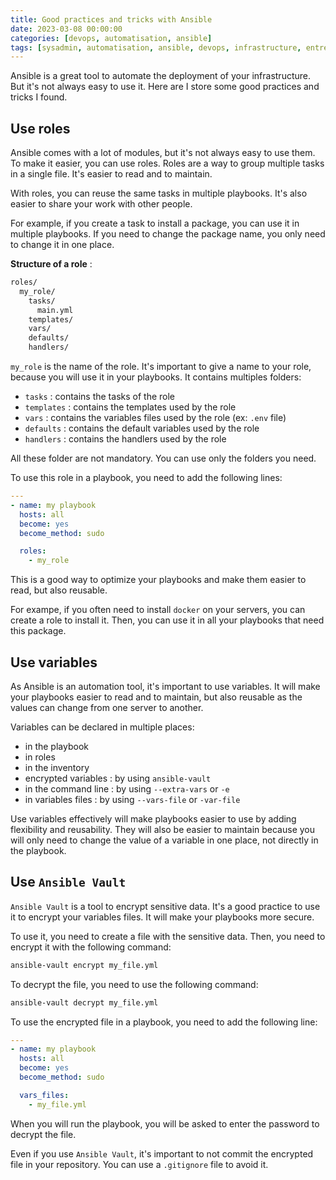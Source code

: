```yaml
---
title: Good practices and tricks with Ansible
date: 2023-03-08 00:00:00
categories: [devops, automatisation, ansible]
tags: [sysadmin, automatisation, ansible, devops, infrastructure, entreprise]
---
```


Ansible is a great tool to automate the deployment of your infrastructure. But it's not always easy to use it. Here are I store some good practices and tricks I found.

## Use roles

Ansible comes with a lot of modules, but it's not always easy to use them. To make it easier, you can use roles. Roles are a way to group multiple tasks in a single file. It's easier to read and to maintain.

With roles, you can reuse the same tasks in multiple playbooks. It's also easier to share your work with other people.

For example, if you create a task to install a package, you can use it in multiple playbooks. If you need to change the package name, you only need to change it in one place.

**Structure of a role** : 
    
```bash
roles/
  my_role/
    tasks/
      main.yml
    templates/
    vars/
    defaults/
    handlers/
```

`my_role` is the name of the role. It's important to give a name to your role, because you will use it in your playbooks. It contains multiples folders:
- `tasks` : contains the tasks of the role
- `templates` : contains the templates used by the role
- `vars` : contains the variables files used by the role (ex: `.env` file)
- `defaults` : contains the default variables used by the role
- `handlers` : contains the handlers used by the role

All these folder are not mandatory. You can use only the folders you need.

To use this role in a playbook, you need to add the following lines:

```yaml
---
- name: my playbook
  hosts: all
  become: yes
  become_method: sudo

  roles:
    - my_role
```

This is a good way to optimize your playbooks and make them easier to read, but also reusable. 

For exampe, if you often need to install `docker` on your servers, you can create a role to install it. Then, you can use it in all your playbooks that need this package.

## Use variables

As Ansible is an automation tool, it's important to use variables. It will make your playbooks easier to read and to maintain, but also reusable as the values can change from one server to another.

Variables can be declared in multiple places:
- in the playbook
- in roles
- in the inventory
- encrypted variables : by using `ansible-vault` 
- in the command line : by using `--extra-vars` or `-e`
- in variables files : by using `--vars-file` or `-var-file`

Use variables effectively will make playbooks easier to use by adding flexibility and reusability. They will also be easier to maintain because you will only need to change the value of a variable in one place, not directly in the playbook.

## Use `Ansible Vault`

`Ansible Vault` is a tool to encrypt sensitive data. It's a good practice to use it to encrypt your variables files. It will make your playbooks more secure.

To use it, you need to create a file with the sensitive data. Then, you need to encrypt it with the following command:

```bash
ansible-vault encrypt my_file.yml
```

To decrypt the file, you need to use the following command:

```bash
ansible-vault decrypt my_file.yml
```

To use the encrypted file in a playbook, you need to add the following line:

```yaml
---
- name: my playbook
  hosts: all
  become: yes
  become_method: sudo

  vars_files:
    - my_file.yml
```

When you will run the playbook, you will be asked to enter the password to decrypt the file.

Even if you use `Ansible Vault`, it's important to not commit the encrypted file in your repository. You can use a `.gitignore` file to avoid it.